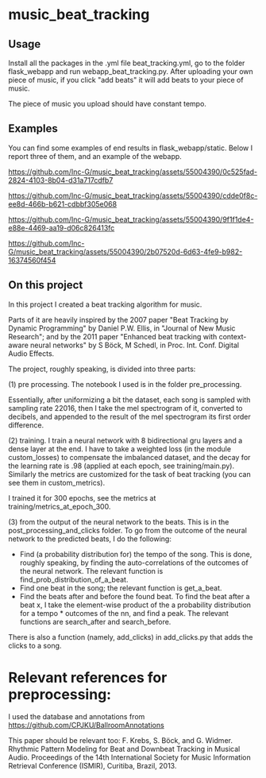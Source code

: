 # music_beat_tracking
## Usage
Install all the packages in the .yml file beat_tracking.yml, go to the folder flask_webapp and run webapp_beat_tracking.py. After uploading your own piece of music,  if you click "add beats" it will add beats to your piece of music.

The piece of music you upload should have constant tempo.

## Examples
You can find some examples of end results in flask_webapp/static. Below I report three of them, and an example of the webapp.

https://github.com/Inc-G/music_beat_tracking/assets/55004390/0c525fad-2824-4103-8b04-d31a717cdfb7

https://github.com/Inc-G/music_beat_tracking/assets/55004390/cdde0f8c-ee8d-466b-b621-cdbbf305e068

https://github.com/Inc-G/music_beat_tracking/assets/55004390/9f1f1de4-e88e-4469-aa19-d06c826413fc

https://github.com/Inc-G/music_beat_tracking/assets/55004390/2b07520d-6d63-4fe9-b982-16374560f454


## On this project

In this project I created a beat tracking algorithm for music.

Parts of it are heavily inspired by the 2007 paper "Beat Tracking by Dynamic Programming" by Daniel P.W. Ellis, in "Journal of New Music Research"; and by the 2011 paper "Enhanced beat tracking with context-aware neural networks" by S Böck, M Schedl, in Proc. Int. Conf. Digital Audio Effects.


The project, roughly speaking, is divided into three parts:

(1) pre processing. The notebook I used is in the folder pre_processing.

Essentially, after uniformizing a bit the dataset, each song is sampled with sampling rate 22016, then I take the mel spectrogram of it, converted to decibels, and
appended to the result of the mel spectrogram its first order difference. 

(2) training. I train a neural network with 8 bidirectional gru layers and a dense layer at the end. I have to take a weighted loss (in the module custom_losses) to compensate the imbalanced dataset, and the decay for the learning rate is .98 (applied at each epoch, see training/main.py). Similarly the metrics are customized for the task of beat tracking (you can see them in custom_metrics). 

I trained it for 300 epochs, see the metrics at training/metrics_at_epoch_300.

(3) from the output of the neural network to the beats. This is in the post_processing_and_clicks folder. To go from the outcome of the neural network to the predicted beats, I do the following:

- Find (a probability distribution for) the tempo of the song. This is done, roughly speaking, by finding the auto-correlations of the outcomes of the neural network. The relevant function is find_prob_distribution_of_a_beat.
- Find one beat in the song; the relevant function is get_a_beat.
- Find the beats after and before the found beat. To find the beat after a beat x, I take the element-wise product of the a probability distribution for a tempo * outcomes of the nn, and find a peak. The relevant functions are search_after and search_before.

There is also a function (namely, add_clicks) in add_clicks.py that adds the clicks to a song.

# Relevant references for preprocessing:

I used the database and annotations from https://github.com/CPJKU/BallroomAnnotations

This paper should be relevant too: 
F. Krebs, S. Böck, and G. Widmer. Rhythmic Pattern Modeling for Beat and Downbeat Tracking in Musical Audio. Proceedings of the 14th International Society for Music Information Retrieval Conference (ISMIR), Curitiba, Brazil, 2013.  

